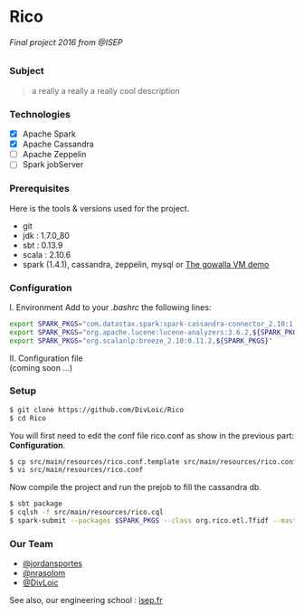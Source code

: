 # Rico
###### Final project 2016 from @ISEP

### Subject
> a really
> a really
> a really cool description

### Technologies
- [X] Apache Spark
- [X] Apache Cassandra
- [ ] Apache Zeppelin
- [ ] Spark jobServer

### Prerequisites
Here is the tools & versions used for the project.
- git
- jdk   : 1.7.0_80
- sbt   : 0.13.9
- scala : 2.10.6
- spark (1.4.1), cassandra, zeppelin, mysql or [The gowalla VM demo](https://github.com/natalinobusa/gowalla-spark-demo)


### Configuration
I. Environment
Add to your *.bashrc* the following lines:
```sh
export SPARK_PKGS="com.datastax.spark:spark-cassandra-connector_2.10:1.4.1"
export SPARK_PKGS="org.apache.lucene:lucene-analyzers:3.6.2,${SPARK_PKGS}"
export SPARK_PKGS="org.scalanlp:breeze_2.10:0.11.2,${SPARK_PKGS}"
```
II. Configuration file    
(coming soon ...)

### Setup

```bash
$ git clone https://github.com/DivLoic/Rico
$ cd Rico
```

You will first need to edit the conf file rico.conf as show in the previous part: **Configuration**.
```bash
$ cp src/main/resources/rico.conf.template src/main/resources/rico.conf
$ vi src/main/resources/rico.conf
```

Now compile the project and run the prejob to fill the cassandra db.
```bash
$ sbt package
$ cqlsh -f src/main/resources/rico.cql
$ spark-submit --packages $SPARK_PKGS --class org.rico.etl.Tfidf --master <your-master>
```

### Our Team
- [@jordansportes](https://github.com/jordansportes8355)
- [@nrasolom](https://github.com/nrasolom)
- [@DivLoic](https://github.com/DivLoic)

See also, our engineering school : [isep.fr](http://www.isep.fr)
